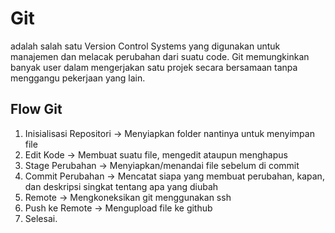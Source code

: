 # Git
adalah salah satu Version Control Systems yang digunakan untuk manajemen dan melacak perubahan dari suatu code. Git memungkinkan banyak user dalam mengerjakan satu projek secara bersamaan tanpa menggangu pekerjaan yang lain.

## Flow Git
1. Inisialisasi Repositori → Menyiapkan folder nantinya untuk menyimpan file 
2. Edit Kode → Membuat suatu file, mengedit ataupun menghapus
3. Stage Perubahan → Menyiapkan/menandai file sebelum di commit
4. Commit Perubahan → Mencatat siapa yang membuat perubahan, kapan, dan deskripsi singkat tentang apa yang diubah
5. Remote → Mengkoneksikan git menggunakan ssh
6. Push ke Remote → Mengupload file ke github
7. Selesai.
